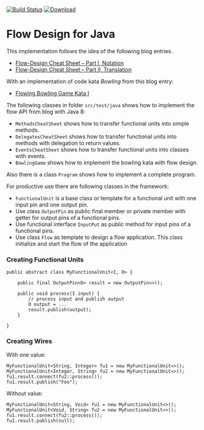 [![Build Status](https://travis-ci.org/falkoschumann/java-flowdesign.svg?branch=master)](https://travis-ci.org/falkoschumann/java-flowdesign)
[![Download](https://api.bintray.com/packages/falkoschumann/maven/flowdesign/images/download.svg)](https://bintray.com/falkoschumann/maven/flowdesign)

Flow Design for Java
====================

This implementation follows the idea of the following blog entries.

*   [Flow-Design Cheat Sheet – Part I, Notation][1]
*   [Flow-Design Cheat Sheet – Part II, Translation][2]

With an implementation of code kata *Bowling* from this blog entry:

*   [Flowing Bowling Game Kata I][3]

The following classes in folder `src/test/java` shows how to implement the flow
API from blog with Java 8:

*   `MethodsCheatSheet` shows how to transfer functional units into simple
    methods.
*   `DelegatesCheatSheet` shows how to transfer functional units into methods
     with delegation to return values.
*   `EventsCheatSheet` shows how to transfer functional units into classes with
    events.
*   `BowlingGame` shows how to implement the bowling kata with flow design.

Also there is a class `Program` shows how to implement a complete program.

For productive use there are following classes in the framework:

*   `FunctionalUnit` is a base class or template for a functional unit with one
    input pin and one output pin.
*   Use class `OutputPin` as public final member or private member with getter
    for output pins of a functional pins.
*   Use functional interface `InputPut` as public method for input pins of a
    functional pins.
*   Use class `Flow` as template to design a flow application. This class
    initialize and start the flow of the application

### Creating Functional Units

    public abstract class MyFunctionalUnit<I, O> {

        public final OutputPin<O> result = new OutputPin<>();

        public void process(I input) {
            // process input and publish output
            O output = ...
            result.publish(output);
        }

    }


### Creating Wires

With one value:

    MyFunctionalUnit<String, Integer> fu1 = new MyFunctionalUnit<>();
    MyFunctionalUnit<Integer, String> fu2 = new MyFunctionalUnit<>();
    fu1.result.connect(fu2::process());
    fu1.result.publish("Foo");

Without value:

    MyFunctionalUnit<String, Void> fu1 = new MyFunctionalUnit<>();
    MyFunctionalUnit<Void, String> fu2 = new MyFunctionalUnit<>();
    fu1.result.connect(fu2::process());
    fu1.result.publish(null);


[1]: http://geekswithblogs.net/theArchitectsNapkin/archive/2011/03/19/flow-design-cheat-sheet-ndash-part-i-notation.aspx
[2]: http://geekswithblogs.net/theArchitectsNapkin/archive/2011/03/20/flow-design-cheat-sheet-ndash-part-ii-translation.aspx
[3]: http://geekswithblogs.net/theArchitectsNapkin/archive/2011/07/05/flowing-bowling-game-kata-i.aspx

